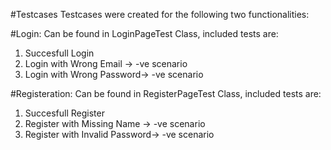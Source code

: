#Testcases
Testcases were created for the following two functionalities:

#Login:
Can be found in LoginPageTest Class, included tests are:
1) Succesfull Login
2) Login with Wrong Email -> -ve scenario
3) Login with Wrong Password-> -ve scenario

#Registeration:
Can be found in RegisterPageTest Class, included tests are:
1) Succesfull Register
2) Register with Missing Name -> -ve scenario
3) Register with Invalid Password-> -ve scenario
